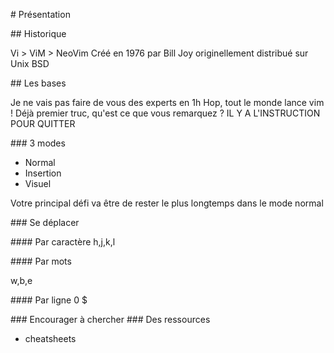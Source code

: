 # Présentation

## Historique

Vi > ViM > NeoVim
Créé en 1976 par Bill Joy originellement distribué sur Unix BSD

## Les bases

Je ne vais pas faire de vous des experts en 1h
Hop, tout le monde lance vim !
Déjà premier truc, qu'est ce que vous remarquez ?
IL Y A L'INSTRUCTION POUR QUITTER 

### 3 modes

* Normal
* Insertion
* Visuel

Votre principal défi va être de rester le plus longtemps dans le mode normal

### Se déplacer

#### Par caractère
h,j,k,l

#### Par mots

w,b,e

#### Par ligne
0 $




### Encourager à chercher
### Des ressources

* cheatsheets
